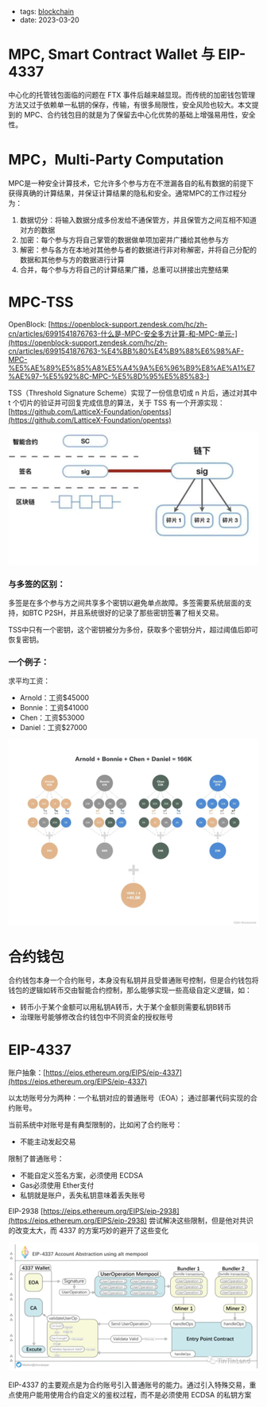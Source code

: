 - tags: [blockchain](/tags.md#blockchain)
- date: 2023-03-20

# MPC, Smart Contract Wallet 与 EIP-4337

中心化的托管钱包面临的问题在 FTX 事件后越来越显现。而传统的加密钱包管理方法又过于依赖单一私钥的保存，传输，有很多局限性，安全风险也较大。本文提到的 MPC、合约钱包目的就是为了保留去中心化优势的基础上增强易用性，安全性。

# MPC，Multi-Party Computation

MPC是一种安全计算技术，它允许多个参与方在不泄漏各自的私有数据的前提下获得真确的计算结果，并保证计算结果的隐私和安全。通常MPC的工作过程分为：

1. 数据切分：将输入数据分成多份发给不通保管方，并且保管方之间互相不知道对方的数据
2. 加密：每个参与方将自己掌管的数据做单项加密并广播给其他参与方
3. 解密：参与各方在本地对其他参与者的数据进行非对称解密，并将自己分配的数据和其他参与方的数据进行计算
4. 合并，每个参与方将自己的计算结果广播，总重可以拼接出完整结果

# MPC-TSS

OpenBlock: [https://openblock-support.zendesk.com/hc/zh-cn/articles/6991541876763-什么是-MPC-安全多方计算-和-MPC-单元-](https://openblock-support.zendesk.com/hc/zh-cn/articles/6991541876763-%E4%BB%80%E4%B9%88%E6%98%AF-MPC-%E5%AE%89%E5%85%A8%E5%A4%9A%E6%96%B9%E8%AE%A1%E7%AE%97-%E5%92%8C-MPC-%E5%8D%95%E5%85%83-)

TSS（Threshold Signature Scheme）实现了一份信息切成 n 片后，通过对其中 t 个切片的验证并可回复完成信息的算法，关于 TSS 有一个开源实现：[https://github.com/LatticeX-Foundation/opentss](https://github.com/LatticeX-Foundation/opentss)

![Untitled](/images/2023-03-20-1.png)

### 与多签的区别：

多签是在多个参与方之间共享多个密钥以避免单点故障。多签需要系统层面的支持，如BTC P2SH，并且系统很好的记录了那些密钥签署了相关交易。

TSS中只有一个密钥，这个密钥被分为多份，获取多个密钥分片，超过阈值后即可恢复密钥。

### 一个例子：

求平均工资：

- Arnold：工资$45000
- Bonnie：工资$41000
- Chen：工资$53000
- Daniel：工资$27000

![Untitled](/images/2023-03-20-2.png)

# 合约钱包

合约钱包本身一个合约账号，本身没有私钥并且受普通账号控制，但是合约钱包将钱包的逻辑如转币交由智能合约控制，那么能够实现一些高级自定义逻辑，如：

- 转币小于某个金额可以用私钥A转币，大于某个金额则需要私钥B转币
- 治理账号能够修改合约钱包中不同资金的授权账号

# EIP-4337

账户抽象：[https://eips.ethereum.org/EIPS/eip-4337](https://eips.ethereum.org/EIPS/eip-4337)

以太坊账号分为两种：一个私钥对应的普通账号（EOA）； 通过部署代码实现的合约账号。

当前系统中对账号是有典型限制的，比如闲了合约账号：

- 不能主动发起交易

限制了普通账号：

- 不能自定义签名方案，必须使用 ECDSA
- Gas必须使用 Ether支付
- 私钥就是账户，丢失私钥意味着丢失账号

EIP-2938 [https://eips.ethereum.org/EIPS/eip-2938](https://eips.ethereum.org/EIPS/eip-2938) 尝试解决这些限制，但是他对共识的改变太大，而 4337 的方案巧妙的避开了这些变化

![Untitled](/images/2023-03-20-3.png)

EIP-4337 的主要观点是为合约账号引入普通账号的能力。通过引入特殊交易，重点使用户能用使用合约自定义的鉴权过程，而不是必须使用 ECDSA 的私钥方案
